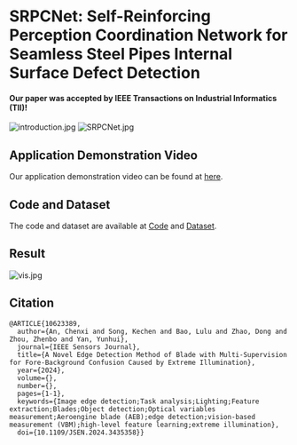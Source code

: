 # SRPCNet: Self-Reinforcing Perception Coordination Network for Seamless Steel Pipes Internal Surface Defect Detection
#### Our paper was accepted by IEEE Transactions on Industrial Informatics (TII)!
![introduction.jpg](https://s2.loli.net/2024/10/10/QapHN2G6JTEiBRZ.jpg)
![SRPCNet.jpg](https://s2.loli.net/2024/10/10/HX7VA2MDkUR6Nsu.jpg)

## Application Demonstration Video
Our application demonstration video can be found at [here](https://www.bilibili.com/video/BV1mG8deTEFq/?spm_id_from=333.999.0.0&vd_source=ab05d37c1ff3c6b02c65129c48e58661).

## Code and Dataset
The code and dataset are available at [Code]() and [Dataset]().

## Result
![vis.jpg](https://s2.loli.net/2024/10/10/4rVSfzTs1eK6ZtL.jpg)

## Citation
```
@ARTICLE{10623389,
  author={An, Chenxi and Song, Kechen and Bao, Lulu and Zhao, Dong and Zhou, Zhenbo and Yan, Yunhui},
  journal={IEEE Sensors Journal}, 
  title={A Novel Edge Detection Method of Blade with Multi-Supervision for Fore-Background Confusion Caused by Extreme Illumination}, 
  year={2024},
  volume={},
  number={},
  pages={1-1},
  keywords={Image edge detection;Task analysis;Lighting;Feature extraction;Blades;Object detection;Optical variables measurement;Aeroengine blade (AEB);edge detection;vision-based measurement (VBM);high-level feature learning;extreme illumination},
  doi={10.1109/JSEN.2024.3435358}}
  
```
